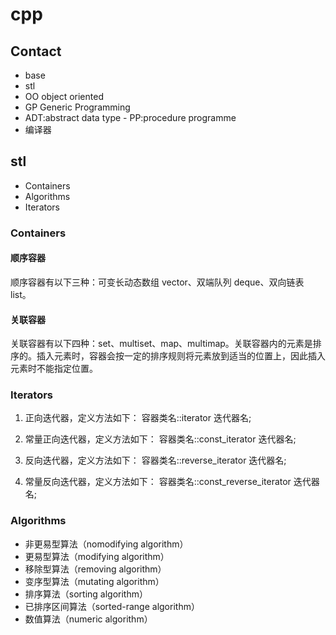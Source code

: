 # cpp

## Contact

* base
* stl
* OO object oriented
* GP Generic Programming
* ADT:abstract data type - PP:procedure programme
* 编译器


## stl

* Containers
* Algorithms
* Iterators

### Containers

#### 顺序容器

顺序容器有以下三种：可变长动态数组 vector、双端队列 deque、双向链表 list。


#### 关联容器

关联容器有以下四种：set、multiset、map、multimap。关联容器内的元素是排序的。插入元素时，容器会按一定的排序规则将元素放到适当的位置上，因此插入元素时不能指定位置。

### Iterators

1) 正向迭代器，定义方法如下：
容器类名::iterator  迭代器名;


2) 常量正向迭代器，定义方法如下：
容器类名::const_iterator  迭代器名;


3) 反向迭代器，定义方法如下：
容器类名::reverse_iterator  迭代器名;


4) 常量反向迭代器，定义方法如下：
容器类名::const_reverse_iterator  迭代器名;


### Algorithms

* 非更易型算法（nomodifying algorithm）
* 更易型算法（modifying algorithm）
* 移除型算法（removing algorithm）
* 变序型算法（mutating algorithm）
* 排序算法（sorting algorithm）
* 已排序区间算法（sorted-range algorithm）
* 数值算法（numeric algorithm）